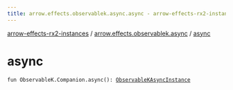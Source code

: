 ```yaml
---
title: arrow.effects.observablek.async.async - arrow-effects-rx2-instances
---
```


[arrow-effects-rx2-instances](../index.html) / [arrow.effects.observablek.async](index.html) / [async](./async.html)

# async

`fun ObservableK.Companion.async(): `[`ObservableKAsyncInstance`](../arrow.effects/-observable-k-async-instance/index.html)